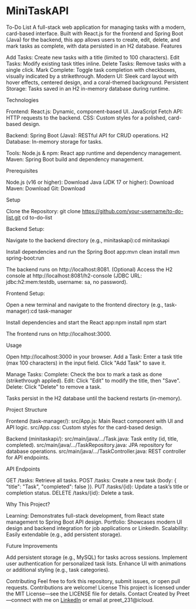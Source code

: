 # MiniTaskAPI
To-Do List
A full-stack web application for managing tasks with a modern, card-based interface. Built with React.js for the frontend and Spring Boot (Java) for the backend, this app allows users to create, edit, delete, and mark tasks as complete, with data persisted in an H2 database.
Features

Add Tasks: Create new tasks with a title (limited to 100 characters).
Edit Tasks: Modify existing task titles inline.
Delete Tasks: Remove tasks with a single click.
Mark Complete: Toggle task completion with checkboxes, visually indicated by a strikethrough.
Modern UI: Sleek card layout with hover effects, centered design, and a coral-themed background.
Persistent Storage: Tasks saved in an H2 in-memory database during runtime.

Technologies

Frontend:
React.js: Dynamic, component-based UI.
JavaScript Fetch API: HTTP requests to the backend.
CSS: Custom styles for a polished, card-based design.


Backend:
Spring Boot (Java): RESTful API for CRUD operations.
H2 Database: In-memory storage for tasks.


Tools:
Node.js & npm: React app runtime and dependency management.
Maven: Spring Boot build and dependency management.



Prerequisites

Node.js (v16 or higher): Download
Java (JDK 17 or higher): Download
Maven: Download
Git: Download

Setup

Clone the Repository:
git clone https://github.com/your-username/to-do-list.git
cd to-do-list


Backend Setup:

Navigate to the backend directory (e.g., minitaskapi):cd minitaskapi


Install dependencies and run the Spring Boot app:mvn clean install
mvn spring-boot:run


The backend runs on http://localhost:8081.
(Optional) Access the H2 console at http://localhost:8081/h2-console (JDBC URL: jdbc:h2:mem:testdb, username: sa, no password).


Frontend Setup:

Open a new terminal and navigate to the frontend directory (e.g., task-manager):cd task-manager


Install dependencies and start the React app:npm install
npm start


The frontend runs on http://localhost:3000.



Usage

Open http://localhost:3000 in your browser.
Add a Task:
Enter a task title (max 100 characters) in the input field.
Click "Add Task" to save it.


Manage Tasks:
Complete: Check the box to mark a task as done (strikethrough applied).
Edit: Click "Edit" to modify the title, then "Save".
Delete: Click "Delete" to remove a task.


Tasks persist in the H2 database until the backend restarts (in-memory).

Project Structure

Frontend (task-manager/):
src/App.js: Main React component with UI and API logic.
src/App.css: Custom styles for the card-based design.


Backend (minitaskapi/):
src/main/java/.../Task.java: Task entity (id, title, completed).
src/main/java/.../TaskRepository.java: JPA repository for database operations.
src/main/java/.../TaskController.java: REST controller for API endpoints.



API Endpoints

GET /tasks: Retrieve all tasks.
POST /tasks: Create a new task (body: { "title": "Task", "completed": false }).
PUT /tasks/{id}: Update a task’s title or completion status.
DELETE /tasks/{id}: Delete a task.

Why This Project?

Learning: Demonstrates full-stack development, from React state management to Spring Boot API design.
Portfolio: Showcases modern UI design and backend integration for job applications or LinkedIn.
Scalability: Easily extendable (e.g., add persistent storage).

Future Improvements

Add persistent storage (e.g., MySQL) for tasks across sessions.
Implement user authentication for personalized task lists.
Enhance UI with animations or additional styling (e.g., task categories).

Contributing
Feel free to fork this repository, submit issues, or open pull requests. Contributions are welcome!
License
This project is licensed under the MIT License—see the LICENSE file for details.
Contact
Created by Preet—connect with me on [LinkedIn](https://www.linkedin.com/in/preet-dhillon-09b174270/) or email at preet_231@icloud.

